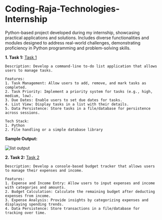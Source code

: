 # Coding-Raja-Technologies-Internship
Python-based project developed during my internship, showcasing practical applications and solutions. Includes diverse functionalities and modules designed to address real-world challenges, demonstrating proficiency in Python programming and problem-solving skills.

**1. Task 1:** [Task 1](https://github.com/Sumanth415/Coding-Raja-Technologies-Internship/blob/main/Task1)
```
Description: Develop a command-line to-do list application that allows users to manage tasks.

Features:
1. Task Management: Allow users to add, remove, and mark tasks as completed.
2. Task Priority: Implement a priority system for tasks (e.g., high, medium, low).
3. Due Dates: Enable users to set due dates for tasks.
4. List View: Display tasks in a list with their details.
5. Data Persistence: Store tasks in a file/database for persistence across sessions.

Tech Stack:
1. Python
2. File handling or a simple database library
```


**Sample Output:** 


![list output](https://github.com/Sumanth415/Coding-Raja-Technologies-Internship/assets/114347927/e15ee409-3bbb-48f5-a338-7980acdc4b97)


**2. Task 2:** [Task 2](https://github.com/Sumanth415/Coding-Raja-Technologies-Internship/blob/main/task2)
```
Description: Develop a console-based budget tracker that allows users to manage their expenses and income.

Features:
1. Expense and Income Entry: Allow users to input expenses and income with categories and amounts.
2. Budget Calculation: Calculate the remaining budget after deducting expenses from income.
3. Expense Analysis: Provide insights by categorizing expenses and displaying spending trends.
4. Data Persistence: Store transactions in a file/database for tracking over time.
```
